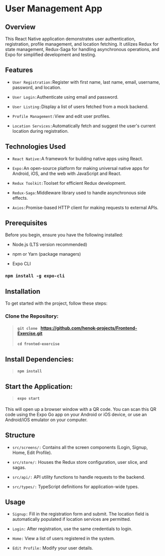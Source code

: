 # User Management App

## Overview

This React Native application demonstrates user authentication, registration, profile management,
and location fetching. It utilizes Redux for state management, Redux-Saga for handling
asynchronous operations, and Expo for simplified development and testing.

## Features

- `User Registration:`Register with first name, last name, email, username, password, and location.

- `User Login:`Authenticate using email and password.

- `User Listing:`Display a list of users fetched from a mock backend.

- `Profile Management:`View and edit user profiles.

- `Location Services:`Automatically fetch and suggest the user's current location during registration.

## Technologies Used

- `React Native:`A framework for building native apps using React.

- `Expo:`An open-source platform for making universal native apps for Android, iOS, and the web with JavaScript and React.

- `Redux Toolkit:`Toolset for efficient Redux development.

- `Redux-Saga:`Middleware library used to handle asynchronous side effects.

- `Axios:`Promise-based HTTP client for making requests to external APIs.

## Prerequisites

Before you begin, ensure you have the following installed:

- Node.js (LTS version recommended)

- npm or Yarn (package managers)

- Expo CLI

### `npm install -g expo-cli`

## Installation

To get started with the project, follow these steps:

### Clone the Repository:

> #### `git clone ` https://github.com/henok-projects/Frontend-Exercise.git
>
> #### `cd fronted-exercise`

## Install Dependencies:

> #### `npm install`

## Start the Application:

> #### `expo start`

This will open up a browser window with a QR code. You can scan this QR code using the Expo Go app on your Android or iOS device, or use an Android/iOS emulator on your computer.

## Structure

- `src/screens/:` Contains all the screen components (Login, Signup, Home, Edit Profile).

- `src/store/:` Houses the Redux store configuration, user slice, and sagas.

- `src/api/:` API utility functions to handle requests to the backend.

- `src/types/:` TypeScript definitions for application-wide types.

## Usage

- `Signup:` Fill in the registration form and submit. The location field is automatically populated if location services are permitted.

- `Login:` After registration, use the same credentials to login.

- `Home:` View a list of users registered in the system.

- `Edit Profile:` Modify your user details.
